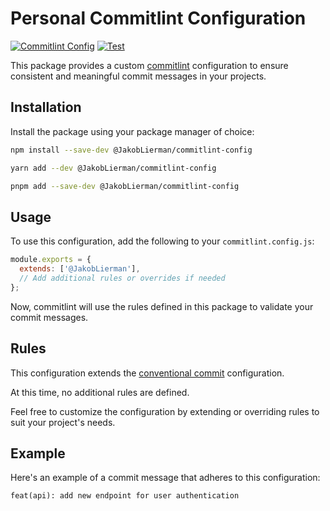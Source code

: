 # Personal Commitlint Configuration

[//]: # (Badges)
[![Commitlint Config](https://img.shields.io/badge/commitlint-config-blue.svg)](https://www.npmjs.com/package/@JakobLierman/commitlint-config)
[![Test](https://github.com/JakobLierman/commitlint-config/actions/workflows/test.yml/badge.svg)](https://github.com/JakobLierman/commitlint-config/actions/workflows/test.yml)

This package provides a custom [commitlint](https://commitlint.js.org/#/) configuration to ensure consistent and meaningful commit messages in your projects.

## Installation

Install the package using your package manager of choice:

```bash
npm install --save-dev @JakobLierman/commitlint-config
```

```bash
yarn add --dev @JakobLierman/commitlint-config
```

```bash
pnpm add --save-dev @JakobLierman/commitlint-config
```

## Usage

To use this configuration, add the following to your `commitlint.config.js`:

```javascript
module.exports = {
  extends: ['@JakobLierman'],
  // Add additional rules or overrides if needed
};
```

Now, commitlint will use the rules defined in this package to validate your commit messages.

## Rules

This configuration extends the [conventional commit](https://www.conventionalcommits.org/en/v1.0.0/) configuration.

At this time, no additional rules are defined.

Feel free to customize the configuration by extending or overriding rules to suit your project's needs.

## Example

Here's an example of a commit message that adheres to this configuration:

```
feat(api): add new endpoint for user authentication
```
